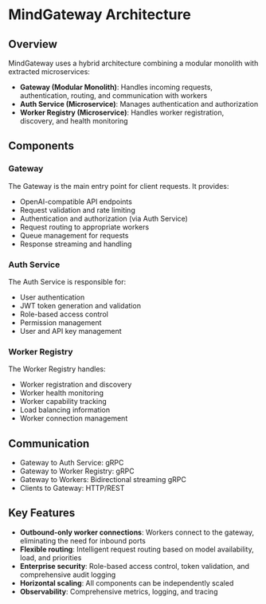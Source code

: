 # MindGateway Architecture

## Overview

MindGateway uses a hybrid architecture combining a modular monolith with extracted microservices:

- **Gateway (Modular Monolith)**: Handles incoming requests, authentication, routing, and communication with workers
- **Auth Service (Microservice)**: Manages authentication and authorization
- **Worker Registry (Microservice)**: Handles worker registration, discovery, and health monitoring

## Components

### Gateway

The Gateway is the main entry point for client requests. It provides:

- OpenAI-compatible API endpoints
- Request validation and rate limiting
- Authentication and authorization (via Auth Service)
- Request routing to appropriate workers
- Queue management for requests
- Response streaming and handling

### Auth Service

The Auth Service is responsible for:

- User authentication
- JWT token generation and validation
- Role-based access control
- Permission management
- User and API key management

### Worker Registry

The Worker Registry handles:

- Worker registration and discovery
- Worker health monitoring
- Worker capability tracking
- Load balancing information
- Worker connection management

## Communication

- Gateway to Auth Service: gRPC
- Gateway to Worker Registry: gRPC
- Gateway to Workers: Bidirectional streaming gRPC
- Clients to Gateway: HTTP/REST

## Key Features

- **Outbound-only worker connections**: Workers connect to the gateway, eliminating the need for inbound ports
- **Flexible routing**: Intelligent request routing based on model availability, load, and priorities
- **Enterprise security**: Role-based access control, token validation, and comprehensive audit logging
- **Horizontal scaling**: All components can be independently scaled
- **Observability**: Comprehensive metrics, logging, and tracing